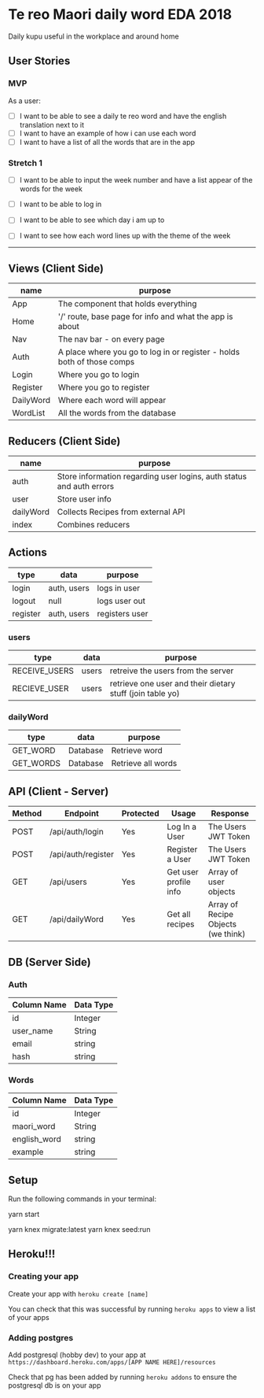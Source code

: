 # Te reo Maori daily word EDA 2018

Daily kupu useful in the workplace and around home

## User Stories

### MVP

As a user:
* [ ] I want to be able to see a daily te reo word and have the english translation next to it
* [ ] I want to have an example of how i can use each word
* [ ] I want to have a list of all the words that are in the app

### Stretch 1

* [ ] I want to be able to input the week number and have a list appear of the words for the week
* [ ] I want to be able to log in 
* [ ] I want to be able to see which day i am up to
* [ ] I want to see how each word lines up with the theme of the week


 ---

## Views (Client Side)
  | name | purpose |
  | --- | --- |
  | App | The component that holds everything |
  | Home | '/' route, base page for info and what the app is about|
  | Nav | The nav bar - on every page |
  | Auth | A place where you go to log in or register - holds both of those comps |
  | Login | Where you go to login |
  | Register | Where you go to register |
  | DailyWord | Where each word will appear |
  | WordList | All the words from the database |


## Reducers (Client Side)

  | name | purpose |
  | --- | --- |
  | auth | Store information regarding user logins, auth status and auth errors |
  | user | Store user info |
  | dailyWord | Collects Recipes from external API |
  | index | Combines reducers

 ## Actions
 | type | data | purpose |
 | --- | --- | --- |
 | login | auth, users | logs in user|
 | logout | null |logs user out |
 | register | auth, users |registers user |

 ### users
 | type | data | purpose |
 | --- | --- | --- |
 | RECEIVE_USERS | users | retreive the users from the server |
 | RECIEVE_USER | users | retrieve one user and their dietary stuff (join table yo) |
 

 ### dailyWord
| type | data | purpose |
| --- | --- | --- |
| GET_WORD | Database | Retrieve word |
| GET_WORDS | Database | Retrieve all words |

## API (Client - Server)

| Method | Endpoint | Protected | Usage | Response |
| --- | --- | --- | --- | --- |
| POST | /api/auth/login	| Yes | Log In a User	| The Users JWT Token |
| POST | /api/auth/register	| Yes | Register a User	| The Users JWT Token |
| GET | /api/users	| Yes | Get user profile info	| Array of user objects |
| GET | /api/dailyWord | Yes | Get all recipes | Array of Recipe Objects (we think) |




## DB (Server Side)

### Auth
  | Column Name | Data Type |
  | --- | --- |
  | id | Integer |
  | user_name | String |
  | email | string |
  | hash | string |

### Words
  | Column Name | Data Type |
  | --- | --- |
  | id | Integer |
  | maori_word | String |
  | english_word | string |
  | example | string |
  


## Setup

Run the following commands in your terminal:

yarn start

yarn knex migrate:latest
yarn knex seed:run

## Heroku!!!

### Creating your app

Create your app with `heroku create [name]`

You can check that this was successful by running `heroku apps` to view a list of your apps


### Adding postgres

Add postgresql (hobby dev) to your app at `https://dashboard.heroku.com/apps/[APP NAME HERE]/resources`

Check that pg has been added by running `heroku addons` to ensure the postgresql db is on your app

